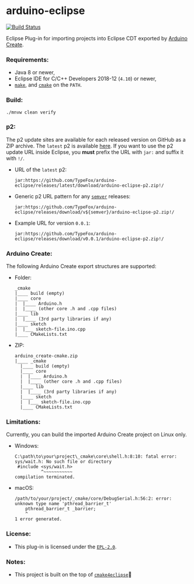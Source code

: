 # arduino-eclipse
[![Build Status](https://dev.azure.com/typefox/Arduino/_apis/build/status/TypeFox.arduino-eclipse?branchName=master)](https://dev.azure.com/typefox/Arduino/_build/latest?definitionId=6&branchName=master)

Eclipse Plug-in for importing projects into Eclipse CDT exported by [Arduino Create](https://create.arduino.cc).

### Requirements:
 - Java 8 or newer,
 - Eclipse IDE for C/C++ Developers 2018-12 (`4.10`) or newer,
 - [`make`](https://www.gnu.org/software/make/), and [`cmake`](https://cmake.org/download/) on the `PATH`.

### Build:
```
./mnvw clean verify
```


### p2:
The p2 update sites are available for each released version on GitHub as a ZIP archive. The `latest` p2 is available [here](https://github.com/TypeFox/arduino-eclipse/releases/latest/download/arduino-eclipse-p2.zip). If you want to use the p2 update URL inside Eclipse, you **must** prefix the URL with `jar:` and suffix it with `!/`.
 - URL of the `latest` p2:
   ```
   jar:https://github.com/TypeFox/arduino-eclipse/releases/latest/download/arduino-eclipse-p2.zip!/
   ```
 - Generic p2 URL pattern for any [`semver`](https://semver.org/) releases:
   ```
   jar:https://github.com/TypeFox/arduino-eclipse/releases/download/v${semver}/arduino-eclipse-p2.zip!/
   ```
 - Example URL for version `0.0.1`:
   ```
   jar:https://github.com/TypeFox/arduino-eclipse/releases/download/v0.0.1/arduino-eclipse-p2.zip!/
   ```

### Arduino Create:
The following Arduino Create export structures are supported:
 - Folder:
   ```
   _cmake
   |____ build (empty)
   |____ core
   |  |____ Arduino.h
   |  |____ (other core .h and .cpp files)
   |____ lib
   |  |____ (3rd party libraries if any)
   |____ sketch
   |  |___ sketch-file.ino.cpp
   |____ CMakeLists.txt   
   ```
 - ZIP:
   ```
   arduino_create-cmake.zip
   |____ _cmake
     |____ build (empty)
     |____ core
     |  |____ Arduino.h
     |  |____ (other core .h and .cpp files)
     |____ lib
     |  |____ (3rd party libraries if any)
     |____ sketch
     |  |___ sketch-file.ino.cpp
     |____ CMakeLists.txt
   ```

### Limitations:
Currently, you can build the imported Arduino Create project on Linux only.
 - Windows:
   ```
   C:\path\to\your\project\_cmake\core\shell.h:8:10: fatal error: sys/wait.h: No such file or directory
    #include <sys/wait.h>
             ^~~~~~~~~~~~
   compilation terminated.
   ```
 - macOS:
   ```
   /path/to/your/project/_cmake/core/DebugSerial.h:56:2: error: unknown type name 'pthread_barrier_t'
       pthread_barrier_t _barrier;
       ^
   1 error generated.
   ```

### License:

 - This plug-in is licensed under the [`EPL-2.0`](https://www.eclipse.org/legal/epl-2.0/).

### Notes:
 - This project is built on the top of [`cmake4eclipse`](https://github.com/15knots/cmake4eclipse)🥇